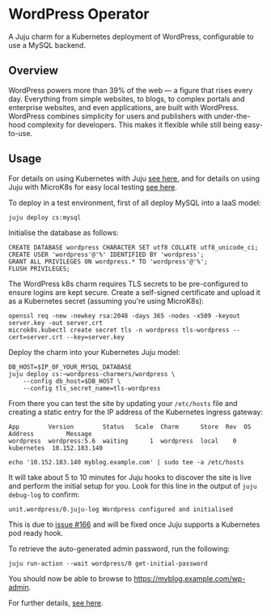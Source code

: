 # WordPress Operator

A Juju charm for a Kubernetes deployment of WordPress, configurable to use a
MySQL backend.

## Overview

WordPress powers more than 39% of the web — a figure that rises every day.
Everything from simple websites, to blogs, to complex portals and enterprise
websites, and even applications, are built with WordPress. WordPress combines
simplicity for users and publishers with under-the-hood complexity for
developers. This makes it flexible while still being easy-to-use.

## Usage

For details on using Kubernetes with Juju [see here](https://juju.is/docs/kubernetes), and for
details on using Juju with MicroK8s for easy local testing [see here](https://juju.is/docs/microk8s-cloud).

To deploy in a test environment, first of all deploy MySQL into a IaaS model:

    juju deploy cs:mysql

Initialise the database as follows:

    CREATE DATABASE wordpress CHARACTER SET utf8 COLLATE utf8_unicode_ci;
    CREATE USER 'wordpress'@'%' IDENTIFIED BY 'wordpress';
    GRANT ALL PRIVILEGES ON wordpress.* TO 'wordpress'@'%';
    FLUSH PRIVILEGES;

The WordPress k8s charm requires TLS secrets to be pre-configured to ensure
logins are kept secure. Create a self-signed certificate and upload it as a
Kubernetes secret (assuming you're using MicroK8s):

    openssl req -new -newkey rsa:2048 -days 365 -nodes -x509 -keyout server.key -out server.crt
    microk8s.kubectl create secret tls -n wordpress tls-wordpress --cert=server.crt --key=server.key

Deploy the charm into your Kubernetes Juju model:

    DB_HOST=$IP_OF_YOUR_MYSQL_DATABASE
    juju deploy cs:~wordpress-charmers/wordpress \
        --config db_host=$DB_HOST \
        --config tls_secret_name=tls-wordpress

From there you can test the site by updating your `/etc/hosts` file and creating
a static entry for the IP address of the Kubernetes ingress gateway:

    App        Version        Status   Scale  Charm      Store  Rev  OS          Address         Message
    wordpress  wordpress:5.6  waiting      1  wordpress  local    0  kubernetes  10.152.183.140
    
    echo '10.152.183.140 myblog.example.com' | sudo tee -a /etc/hosts

It will take about 5 to 10 minutes for Juju hooks to discover the site is live
and perform the initial setup for you. Look for this line in the output of
`juju debug-log` to confirm:

    unit.wordpress/0.juju-log Wordpress configured and initialised

This is due to [issue #166](https://github.com/canonical/operator/issues/166) and will be fixed once Juju supports a Kubernetes
pod ready hook.

To retrieve the auto-generated admin password, run the following:

    juju run-action --wait wordpress/0 get-initial-password

You should now be able to browse to https://myblog.example.com/wp-admin.

For further details, [see here](https://charmhub.io/wordpress/docs).

